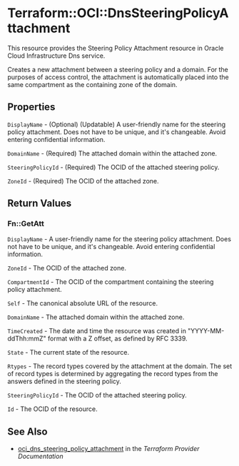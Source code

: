 # Terraform::OCI::DnsSteeringPolicyAttachment

This resource provides the Steering Policy Attachment resource in Oracle Cloud Infrastructure Dns service.

Creates a new attachment between a steering policy and a domain.
For the purposes of access control, the attachment is automatically placed
into the same compartment as the containing zone of the domain.

## Properties

`DisplayName` - (Optional) (Updatable) A user-friendly name for the steering policy attachment. Does not have to be unique, and it's changeable. Avoid entering confidential information.

`DomainName` - (Required) The attached domain within the attached zone.

`SteeringPolicyId` - (Required) The OCID of the attached steering policy.

`ZoneId` - (Required) The OCID of the attached zone.


## Return Values

### Fn::GetAtt

`DisplayName` - A user-friendly name for the steering policy attachment. Does not have to be unique, and it's changeable. Avoid entering confidential information.

`ZoneId` - The OCID of the attached zone.

`CompartmentId` - The OCID of the compartment containing the steering policy attachment.

`Self` - The canonical absolute URL of the resource.

`DomainName` - The attached domain within the attached zone.

`TimeCreated` - The date and time the resource was created in "YYYY-MM-ddThh:mmZ" format with a Z offset, as defined by RFC 3339.

`State` - The current state of the resource.

`Rtypes` - The record types covered by the attachment at the domain. The set of record types is determined by aggregating the record types from the answers defined in the steering policy.

`SteeringPolicyId` - The OCID of the attached steering policy.

`Id` - The OCID of the resource.

## See Also

* [oci_dns_steering_policy_attachment](https://www.terraform.io/docs/providers/oci/r/dns_steering_policy_attachment.html) in the _Terraform Provider Documentation_